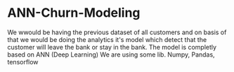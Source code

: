 # ANN-Churn-Modeling
 
We wwould be having the previous dataset of all customers and on basis of that we would be doing the analytics
it's model which detect that the customer will leave the bank or stay in the bank.
The model is completly based on ANN (Deep Learning)
We are using some lib. Numpy, Pandas, tensorflow
